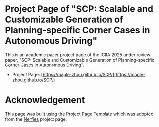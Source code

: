 # Project Page of "SCP: Scalable and Customizable Generation of Planning-specific Corner Cases in Autonomous Driving"

<!-- This is the repository that contains source code for the [HumanSim website](https://humansim.github.io/). -->

This is an academic paper project page of the ICRA 2025 under review paper, "SCP: Scalable and Customizable Generation of Planning-specific Corner Cases in Autonomous Driving".

- Project Page: [https://maple-zhou.github.io/SCP/](https://maple-zhou.github.io/SCP/)


<!-- # Citation
```

``` -->

# Acknowledgement

This page was built using the <a href="https://github.com/nerfies/nerfies.github.io">Project Page Template</a>  which was adopted from the <a href="https://nerfies.github.io/">Nerfies</a> project page.

<!-- # Website License
<a rel="license" href="http://creativecommons.org/licenses/by-sa/4.0/"><img alt="Creative Commons License" style="border-width:0" src="https://i.creativecommons.org/l/by-sa/4.0/88x31.png" /></a><br />This work is licensed under a <a rel="license" href="http://creativecommons.org/licenses/by-sa/4.0/">Creative Commons Attribution-ShareAlike 4.0 International License</a>. -->
